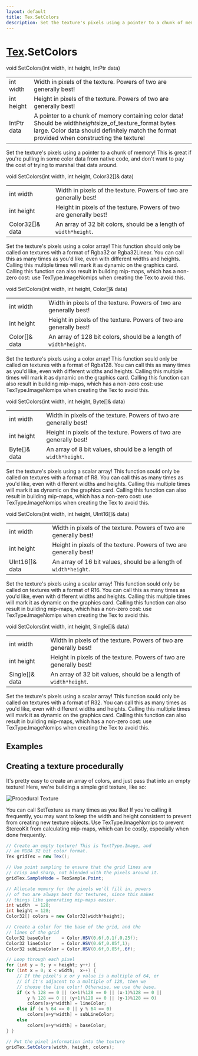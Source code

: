 ```yaml
---
layout: default
title: Tex.SetColors
description: Set the texture's pixels using a pointer to a chunk of memory! This is great if you're pulling in some color data from native code, and don't want to pay the cost of trying to marshal that data around.
---
```

# [Tex]({{site.url}}/Pages/Reference/Tex.html).SetColors

<div class='signature' markdown='1'>
void SetColors(int width, int height, IntPtr data)
</div>

|  |  |
|--|--|
|int width|Width in pixels of the texture. Powers of two              are generally best!|
|int height|Height in pixels of the texture. Powers of              two are generally best!|
|IntPtr data|A pointer to a chunk of memory containing color              data! Should be  width*height*size_of_texture_format bytes large.              Color data should definitely match the format provided when              constructing the texture!|

Set the texture's pixels using a pointer to a chunk of
memory! This is great if you're pulling in some color data from
native code, and don't want to pay the cost of trying to marshal
that data around.
<div class='signature' markdown='1'>
void SetColors(int width, int height, Color32[]& data)
</div>

|  |  |
|--|--|
|int width|Width in pixels of the texture. Powers of two              are generally best!|
|int height|Height in pixels of the texture. Powers of              two are generally best!|
|Color32[]& data|An array of 32 bit colors, should be a length              of `width*height`.|

Set the texture's pixels using a color array! This
function should only be called on textures with a format of
Rgba32 or Rgba32Linear. You can call this as many times as you'd
like, even with different widths and heights. Calling this
multiple times will mark it as dynamic on the graphics card.
Calling this function can also result in building mip-maps, which
has a non-zero cost: use TexType.ImageNomips when creating the
Tex to avoid this.
<div class='signature' markdown='1'>
void SetColors(int width, int height, Color[]& data)
</div>

|  |  |
|--|--|
|int width|Width in pixels of the texture. Powers of two              are generally best!|
|int height|Height in pixels of the texture. Powers of              two are generally best!|
|Color[]& data|An array of 128 bit colors, should be a length              of `width*height`.|

Set the texture's pixels using a color array! This
function sould only be called on textures with a format of Rgba128.
You can call this as many times as you'd like, even with different
widths and heights. Calling this multiple times will mark it as
dynamic on the graphics card. Calling this function can also
result in building mip-maps, which has a non-zero cost: use
TexType.ImageNomips when creating the Tex to avoid this.
<div class='signature' markdown='1'>
void SetColors(int width, int height, Byte[]& data)
</div>

|  |  |
|--|--|
|int width|Width in pixels of the texture. Powers of two              are generally best!|
|int height|Height in pixels of the texture. Powers of              two are generally best!|
|Byte[]& data|An array of 8 bit values, should be a length              of `width*height`.|

Set the texture's pixels using a scalar array! This
function sould only be called on textures with a format of R8.
You can call this as many times as you'd like, even with different
widths and heights. Calling this multiple times will mark it as
dynamic on the graphics card. Calling this function can also
result in building mip-maps, which has a non-zero cost: use
TexType.ImageNomips when creating the Tex to avoid this.
<div class='signature' markdown='1'>
void SetColors(int width, int height, UInt16[]& data)
</div>

|  |  |
|--|--|
|int width|Width in pixels of the texture. Powers of two              are generally best!|
|int height|Height in pixels of the texture. Powers of              two are generally best!|
|UInt16[]& data|An array of 16 bit values, should be a length              of `width*height`.|

Set the texture's pixels using a scalar array! This
function sould only be called on textures with a format of R16.
You can call this as many times as you'd like, even with different
widths and heights. Calling this multiple times will mark it as
dynamic on the graphics card. Calling this function can also
result in building mip-maps, which has a non-zero cost: use
TexType.ImageNomips when creating the Tex to avoid this.
<div class='signature' markdown='1'>
void SetColors(int width, int height, Single[]& data)
</div>

|  |  |
|--|--|
|int width|Width in pixels of the texture. Powers of two              are generally best!|
|int height|Height in pixels of the texture. Powers of              two are generally best!|
|Single[]& data|An array of 32 bit values, should be a length              of `width*height`.|

Set the texture's pixels using a scalar array! This
function sould only be called on textures with a format of R32.
You can call this as many times as you'd like, even with different
widths and heights. Calling this multiple times will mark it as
dynamic on the graphics card. Calling this function can also
result in building mip-maps, which has a non-zero cost: use
TexType.ImageNomips when creating the Tex to avoid this.




## Examples

## Creating a texture procedurally
It's pretty easy to create an array of colors, and
just pass that into an empty texture! Here, we're
building a simple grid texture, like so:

![Procedural Texture]({{site.url}}/img/screenshots/ProceduralTexture.jpg)

You can call SetTexture as many times as you like! If
you're calling it frequently, you may want to keep
the width and height consistent to prevent from creating
new texture objects. Use TexType.ImageNomips to prevent
StereoKit from calculating mip-maps, which can be costly,
especially when done frequently.
```csharp
// Create an empty texture! This is TextType.Image, and 
// an RGBA 32 bit color format.
Tex gridTex = new Tex();

// Use point sampling to ensure that the grid lines are
// crisp and sharp, not blended with the pixels around it.
gridTex.SampleMode = TexSample.Point;

// Allocate memory for the pixels we'll fill in, powers
// of two are always best for textures, since this makes
// things like generating mip-maps easier.
int width  = 128;
int height = 128;
Color32[] colors = new Color32[width*height];

// Create a color for the base of the grid, and the
// lines of the grid
Color32 baseColor    = Color.HSV(0.6f,0.1f,0.25f);
Color32 lineColor    = Color.HSV(0.6f,0.05f,1);
Color32 subLineColor = Color.HSV(0.6f,0.05f,.6f);

// Loop through each pixel
for (int y = 0; y < height; y++) {
for (int x = 0; x < width;  x++) {
    // If the pixel's x or y value is a multiple of 64, or 
    // if it's adjacent to a multiple of 128, then we 
    // choose the line color! Otherwise, we use the base.
    if (x % 128 == 0 || (x+1)%128 == 0 || (x-1)%128 == 0 ||
        y % 128 == 0 || (y+1)%128 == 0 || (y-1)%128 == 0)
        colors[x+y*width] = lineColor;
    else if (x % 64 == 0 || y % 64 == 0)
        colors[x+y*width] = subLineColor;
    else
        colors[x+y*width] = baseColor;
} }

// Put the pixel information into the texture
gridTex.SetColors(width, height, colors);
```

